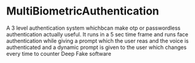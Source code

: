 # MultiBiometricAuthentication
A 3 level authentication system whichbcan make otp or
passwordless authentication actually useful. It runs in a 5
sec time frame and runs face authentication while giving
a prompt which the user reas and the voice is
authenticated and a dynamic prompt is given to the user which changes every time to counter Deep Fake software

